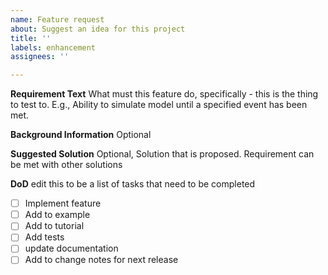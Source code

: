 ```yaml
---
name: Feature request
about: Suggest an idea for this project
title: ''
labels: enhancement
assignees: ''

---
```


**Requirement Text**
What must this feature do, specifically - this is the thing to test to. E.g., Ability to simulate model until a specified event has been met. 

**Background Information**
Optional

**Suggested Solution**
Optional, Solution that is proposed. Requirement can be met with other solutions 

**DoD**
edit this to be a list of tasks that need to be completed
 - [ ] Implement feature
 - [ ] Add to example 
 - [ ] Add to tutorial
 - [ ] Add tests 
 - [ ] update documentation
 - [ ] Add to change notes for next release
